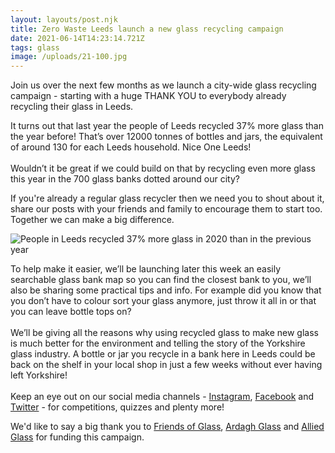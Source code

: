 ```yaml
---
layout: layouts/post.njk
title: Zero Waste Leeds launch a new glass recycling campaign
date: 2021-06-14T14:23:14.721Z
tags: glass
image: /uploads/21-100.jpg
---
```

Join us over the next few months as we launch a city-wide glass recycling campaign - starting with a huge THANK YOU to everybody already recycling their glass in Leeds.

It turns out that last year the people of Leeds recycled 37% more glass than the year before! That’s over 12000 tonnes of bottles and jars, the equivalent of around 130 for each Leeds household. Nice One Leeds!\
\
Wouldn’t it be great if we could build on that by recycling even more glass this year in the 700 glass banks dotted around our city?  

If you're already a regular glass recycler then we need you to shout about it, share our posts with your friends and family to encourage them to start too. Together we can make a big difference.

![](/uploads/letskeeprecycling.jpg "People in Leeds recycled 37% more glass in 2020 than in the previous year")

To help make it easier, we’ll be launching later this week an easily searchable glass bank map so you can find the closest bank to you, we’ll also be sharing some practical tips and info.  For example did you know that you don’t have to colour sort your glass anymore, just throw it all in or that you can leave bottle tops on?\
\
We’ll be giving all the reasons why using recycled glass to make new glass is much better for the environment and telling the story of the Yorkshire glass industry.  A bottle or jar you recycle in a bank here in Leeds could be back on the shelf in your local shop in just a few weeks without ever having left Yorkshire!\
\
Keep an eye out on our social media channels - [Instagram](https://www.instagram.com/zerowasteleeds/), [Facebook](facebook.com/zerowasteleeds/) and [Twitter](https://twitter.com/zerowasteleeds?lang=en) - for competitions, quizzes and plenty more!

We'd like to say a big thank you to [Friends of Glass](https://www.friendsofglass.com/), [Ardagh Glass](https://www.ardaghgroup.com/) and [Allied Glass](https://www.allied-glass.com/) for funding this campaign.